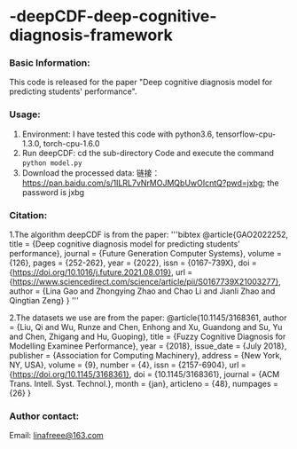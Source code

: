 # -deepCDF-deep-cognitive-diagnosis-framework
### Basic Information:
This code is released for the paper "Deep cognitive diagnosis model for predicting students' performance".


### Usage:
1. Environment: I have tested this code with python3.6, tensorflow-cpu-1.3.0, torch-cpu-1.6.0
2. Run deepCDF: cd the sub-directory Code and execute the command `python model.py`
3. Download the processed data: 链接：https://pan.baidu.com/s/1ILRL7vNrMOJMQbUwOIcntQ?pwd=jxbg; the password is jxbg

### Citation:
1.The algorithm deepCDF is from the paper:
'''bibtex
@article{GAO2022252,
title = {Deep cognitive diagnosis model for predicting students’ performance},
journal = {Future Generation Computer Systems},
volume = {126},
pages = {252-262},
year = {2022},
issn = {0167-739X},
doi = {https://doi.org/10.1016/j.future.2021.08.019},
url = {https://www.sciencedirect.com/science/article/pii/S0167739X21003277},
author = {Lina Gao and Zhongying Zhao and Chao Li and Jianli Zhao and Qingtian Zeng}
}
'''

2.The datasets we use are from the paper:
@article{10.1145/3168361,
author = {Liu, Qi and Wu, Runze and Chen, Enhong and Xu, Guandong and Su, Yu and Chen, Zhigang and Hu, Guoping},
title = {Fuzzy Cognitive Diagnosis for Modelling Examinee Performance},
year = {2018},
issue_date = {July 2018},
publisher = {Association for Computing Machinery},
address = {New York, NY, USA},
volume = {9},
number = {4},
issn = {2157-6904},
url = {https://doi.org/10.1145/3168361},
doi = {10.1145/3168361},
journal = {ACM Trans. Intell. Syst. Technol.},
month = {jan},
articleno = {48},
numpages = {26}
}


### Author contact:
Email: linafreee@163.com
